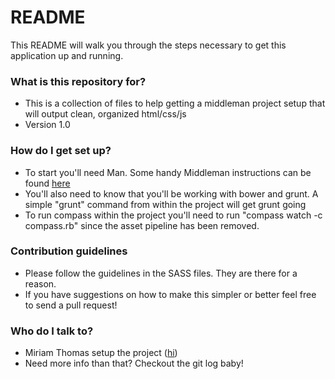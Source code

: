 # README #

This README will walk you through the steps necessary to get this application up and running.

### What is this repository for? ###

* This is a collection of files to help getting a middleman project setup that will output clean, organized html/css/js
* Version 1.0

### How do I get set up? ###

* To start you'll need Man. Some handy Middleman instructions can be found [here](http://docs.megaverse.info/docs/middleman/basics/getting-started/)
* You'll also need to know that you'll be working with bower and grunt. A simple "grunt" command from within the project will get grunt going
* To run compass within the project you'll need to run "compass watch -c compass.rb" since the asset pipeline has been removed.

### Contribution guidelines ###

* Please follow the guidelines in the SASS files. They are there for a reason. 
* If you have suggestions on how to make this simpler or better feel free to send a pull request! 

### Who do I talk to? ###

* Miriam Thomas setup the project ([hi](http://twitter.com/andmiriam))
* Need more info than that? Checkout the git log baby! 